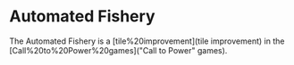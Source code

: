 # Automated Fishery

The Automated Fishery is a [tile%20improvement](tile improvement) in the [Call%20to%20Power%20games]("Call to Power" games).